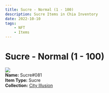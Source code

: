 ```yaml
---
title: Sucre - Normal (1 - 100)
description: Sucre Items in Chia Inventory
date: 2022-10-10
tags:
    - NFT
    - Items
---
```


# Sucre - Normal (1 - 100)
<div class="item_thumbnail">
<img loading="lazy" src="https://bd6xpcqkgjvlljdanyostaklgnlhtaj6nrifkacior3seuxyby.arweave.net/CP13igoyar-WkYG4dKYFLM1Z5gT5sUFUASHR3IlL4Ds"><br/>
<div><strong>Name:</strong> Sucre#081</div>
<div><strong>Item Type:</strong> Sucre</div>
<div><strong>Collection:</strong> <a href="https://www.spacescan.io/xch/nft/collection/col1lend2dcn558km4wcwta4xnkfv3xpcmlp9kyt0m909emvfxechlyqdl5ndg">City Illusion</a></div>
</div>

